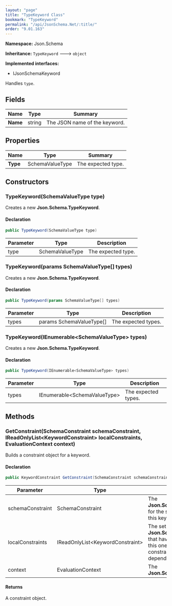 ```yaml
---
layout: "page"
title: "TypeKeyword Class"
bookmark: "TypeKeyword"
permalink: "/api/JsonSchema.Net/:title/"
order: "9.01.163"
---
```

**Namespace:** Json.Schema

**Inheritance:**
`TypeKeyword`
 🡒 
`object`

**Implemented interfaces:**

- IJsonSchemaKeyword

Handles `type`.

## Fields

| Name | Type | Summary |
|---|---|---|
| **Name** | string | The JSON name of the keyword. |

## Properties

| Name | Type | Summary |
|---|---|---|
| **Type** | SchemaValueType | The expected type. |

## Constructors

### TypeKeyword(SchemaValueType type)

Creates a new **Json.Schema.TypeKeyword**.

#### Declaration

```c#
public TypeKeyword(SchemaValueType type)
```

| Parameter | Type | Description |
|---|---|---|
| type | SchemaValueType | The expected type. |


### TypeKeyword(params SchemaValueType[] types)

Creates a new **Json.Schema.TypeKeyword**.

#### Declaration

```c#
public TypeKeyword(params SchemaValueType[] types)
```

| Parameter | Type | Description |
|---|---|---|
| types | params SchemaValueType[] | The expected types. |


### TypeKeyword(IEnumerable\<SchemaValueType\> types)

Creates a new **Json.Schema.TypeKeyword**.

#### Declaration

```c#
public TypeKeyword(IEnumerable<SchemaValueType> types)
```

| Parameter | Type | Description |
|---|---|---|
| types | IEnumerable\<SchemaValueType\> | The expected types. |


## Methods

### GetConstraint(SchemaConstraint schemaConstraint, IReadOnlyList\<KeywordConstraint\> localConstraints, EvaluationContext context)

Builds a constraint object for a keyword.

#### Declaration

```c#
public KeywordConstraint GetConstraint(SchemaConstraint schemaConstraint, IReadOnlyList<KeywordConstraint> localConstraints, EvaluationContext context)
```

| Parameter | Type | Description |
|---|---|---|
| schemaConstraint | SchemaConstraint | The **Json.Schema.SchemaConstraint** for the schema object that houses this keyword. |
| localConstraints | IReadOnlyList\<KeywordConstraint\> | The set of other **Json.Schema.KeywordConstraint**s that have been processed prior to this one. Will contain the constraints for keyword dependencies. |
| context | EvaluationContext | The **Json.Schema.EvaluationContext**. |


#### Returns

A constraint object.

